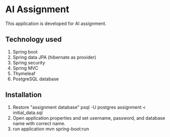 # AI Assignment
This application is developed for AI assignment.
## Technology used
1. Spring boot
2. Spring data JPA (hibernate as provider)
3. Spring security
4. Spring MVC
5. Thymeleaf
6. PostgreSQL database

## Installation
1. Restore "assignment database"
psql -U postgres assignment < initial_data.sql
2. Open application.properties and set username, password, and database name with correct name.
3. run application
mvn spring-boot:run
